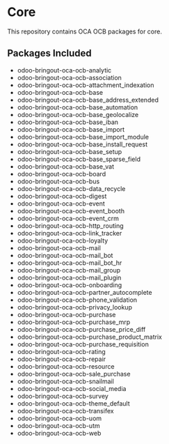 # Core

This repository contains OCA OCB packages for core.

## Packages Included

- odoo-bringout-oca-ocb-analytic
- odoo-bringout-oca-ocb-association
- odoo-bringout-oca-ocb-attachment_indexation
- odoo-bringout-oca-ocb-base
- odoo-bringout-oca-ocb-base_address_extended
- odoo-bringout-oca-ocb-base_automation
- odoo-bringout-oca-ocb-base_geolocalize
- odoo-bringout-oca-ocb-base_iban
- odoo-bringout-oca-ocb-base_import
- odoo-bringout-oca-ocb-base_import_module
- odoo-bringout-oca-ocb-base_install_request
- odoo-bringout-oca-ocb-base_setup
- odoo-bringout-oca-ocb-base_sparse_field
- odoo-bringout-oca-ocb-base_vat
- odoo-bringout-oca-ocb-board
- odoo-bringout-oca-ocb-bus
- odoo-bringout-oca-ocb-data_recycle
- odoo-bringout-oca-ocb-digest
- odoo-bringout-oca-ocb-event
- odoo-bringout-oca-ocb-event_booth
- odoo-bringout-oca-ocb-event_crm
- odoo-bringout-oca-ocb-http_routing
- odoo-bringout-oca-ocb-link_tracker
- odoo-bringout-oca-ocb-loyalty
- odoo-bringout-oca-ocb-mail
- odoo-bringout-oca-ocb-mail_bot
- odoo-bringout-oca-ocb-mail_bot_hr
- odoo-bringout-oca-ocb-mail_group
- odoo-bringout-oca-ocb-mail_plugin
- odoo-bringout-oca-ocb-onboarding
- odoo-bringout-oca-ocb-partner_autocomplete
- odoo-bringout-oca-ocb-phone_validation
- odoo-bringout-oca-ocb-privacy_lookup
- odoo-bringout-oca-ocb-purchase
- odoo-bringout-oca-ocb-purchase_mrp
- odoo-bringout-oca-ocb-purchase_price_diff
- odoo-bringout-oca-ocb-purchase_product_matrix
- odoo-bringout-oca-ocb-purchase_requisition
- odoo-bringout-oca-ocb-rating
- odoo-bringout-oca-ocb-repair
- odoo-bringout-oca-ocb-resource
- odoo-bringout-oca-ocb-sale_purchase
- odoo-bringout-oca-ocb-snailmail
- odoo-bringout-oca-ocb-social_media
- odoo-bringout-oca-ocb-survey
- odoo-bringout-oca-ocb-theme_default
- odoo-bringout-oca-ocb-transifex
- odoo-bringout-oca-ocb-uom
- odoo-bringout-oca-ocb-utm
- odoo-bringout-oca-ocb-web
